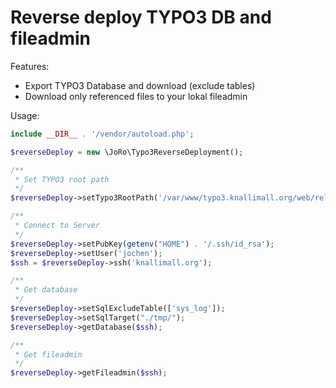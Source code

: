 Reverse deploy TYPO3 DB and fileadmin
=====================================

Features:
* Export TYPO3 Database and download (exclude tables)
* Download only referenced files to your lokal fileadmin

Usage:

```php
include __DIR__ . '/vendor/autoload.php';

$reverseDeploy = new \JoRo\Typo3ReverseDeployment();

/**
 * Set TYPO3 root path
 */
$reverseDeploy->setTypo3RootPath('/var/www/typo3.knallimall.org/web/releases/current/html/');

/**
 * Connect to Server
 */
$reverseDeploy->setPubKey(getenv("HOME") . '/.ssh/id_rsa');
$reverseDeploy->setUser('jochen');
$ssh = $reverseDeploy->ssh('knallimall.org');

/**
 * Get database
 */
$reverseDeploy->setSqlExcludeTable(['sys_log']);
$reverseDeploy->setSqlTarget("./tmp/");
$reverseDeploy->getDatabase($ssh);

/**
 * Get fileadmin
 */
$reverseDeploy->getFileadmin($ssh);
```